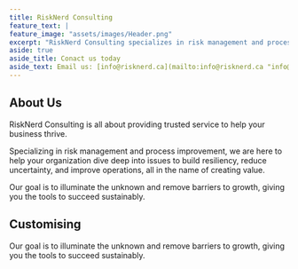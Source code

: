 ```yaml
---
title: RiskNerd Consulting
feature_text: |
feature_image: "assets/images/Header.png"
excerpt: "RiskNerd Consulting specializes in risk management and process improvement, we are here to help your organization dive deep into issues to build resiliency, reduce uncertainty, and improve operations, all in the name of creating value."
aside: true
aside_title: Conact us today
aside_text: Email us: [info@risknerd.ca](mailto:info@risknerd.ca "info@risknerd.ca")
---
```


## About Us

RiskNerd Consulting is all about providing trusted service to help your business thrive.

Specializing in risk management and process improvement, we are here to help your organization dive deep into issues to build resiliency, reduce uncertainty, and improve operations, all in the name of creating value.

Our goal is to illuminate the unknown and remove barriers to growth, giving you the tools to succeed sustainably.

## Customising

Our goal is to illuminate the unknown and remove barriers to growth, giving you the tools to succeed sustainably.